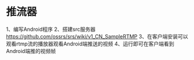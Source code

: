 # 推流器
1、编写Android程序
2、搭建src服务器 https://github.com/ossrs/srs/wiki/v1_CN_SampleRTMP
3、在客户端安装可以观看rtmp流的播放器观看Android端推送的视频
4、运行即可在客户端看到Android端推的视频帧
